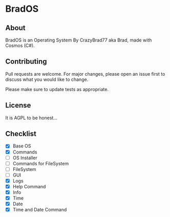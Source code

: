 # BradOS

## About
BradOS is an Operating System By CrazyBrad77 aka Brad, made with Cosmos (C#).

## Contributing

Pull requests are welcome. For major changes, please open an issue first
to discuss what you would like to change.

Please make sure to update tests as appropriate.

## License

It is AGPL to be honest...

## Checklist
- [X] Base OS
- [X] Commands
- [ ] OS Installer
- [ ] Commands for FileSystem
- [ ] FileSystem
- [ ] GUI
- [X] Logs
- [X] Help Command
- [X] Info
- [X] Time
- [X] Date
- [X] Time and Date Command
